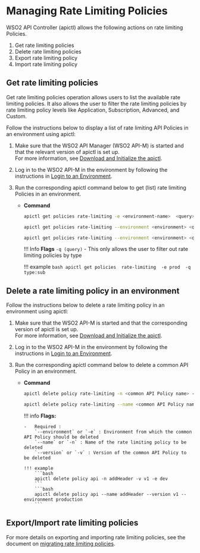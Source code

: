 # Managing Rate Limiting Policies

WSO2 API Controller (apictl) allows the following actions on rate limiting Policies.

1. Get rate limiting policies
2. Delete rate limiting policies
2. Export rate limiting policy
3. Import rate limiting policy

## Get rate limiting policies

Get rate limiting policies operation allows users to list the available rate limiting policies. It also allows the user to filter the rate limiting policies by rate limiting policy levels like Application, Subscription, Advanced, and Custom.

Follow the instructions below to display a list of rate limiting API Policies in an environment using apictl:

1.  Make sure that the WSO2 API Manager (WSO2 API-M) is started and that the relevant version of apictl is set up.   
     For more information, see [Download and Initialize the apictl]({{base_path}}/install-and-setup/setup/api-controller/getting-started-with-wso2-api-controller/#download-and-initialize-the-apictl).
2.  Log in to the WSO2 API-M in the environment by following the instructions in [Login to an Environment]({{base_path}}/install-and-setup/setup/api-controller/getting-started-with-wso2-api-controller/#login-to-an-environment).
3.  Run the corresponding apictl command below to get (list) rate limiting Policies in an environment.

    - **Command**
        ```bash
        apictl get policies rate-limiting -e <environment-name>  <query>
        ```

        ``` bash
        apictl get policies rate-limiting --environment <environment> <query>
        ```

        ``` bash
        apictl get policies rate-limiting --environment <environment> <query> --all 
        ```

        !!! Info
            **Flags**
            `-q (query)` - This only allows the user to filter out rate limiting policies by type

        !!! example
            ```bash
            apictl get policies  rate-limiting  -e prod  -q type:sub
            ```

## Delete a rate limiting policy in an environment

Follow the instructions below to delete a rate limiting policy in an environment using apictl:

1.  Make sure that the WSO2 API-M is started and that the corresponding version of apictl is set up.   
For more information, see [Download and Initialize the apictl]({{base_path}}/install-and-setup/setup/api-controller/getting-started-with-wso2-api-controller/#download-and-initialize-the-apictl).
2.  Log in to the WSO2 API-M in the environment by following the instructions in [Login to an Environment]({{base_path}}/install-and-setup/setup/api-controller/getting-started-with-wso2-api-controller/#login-to-an-environment).
3.  Run the corresponding apictl command below to delete a common API Policy in an environment.

    -   **Command**
        ``` bash
        apictl delete policy rate-limiting -n <common API Policy name> -v <common API Policy version> -e <environment>
        ```
        ``` bash
        apictl delete policy rate-limiting --name <common API Policy name> --version <common API Policy version> --environment <environment> 
        ```

        !!! info
            **Flags:**  
                
            -   Required :  
                `--environment` or `-e` : Environment from which the common API Policy should be deleted  
                `--name` or `-n` : Name of the rate limiting policy to be deleted  
                `--version` or `-v` : Version of the common API Policy to be deleted  

            !!! example
                ```bash
                apictl delete policy api -n addHeader -v v1 -e dev
                ```
                ```bash
                apictl delete policy api --name addHeader --version v1 --environment production 
                ```


## Export/Import rate limiting policies

For more details on exporting and importing rate limiting policies, see the document on [migrating rate limiting policies]({{base_path}}/install-and-setup/setup/api-controller/managing-rate-limiting-policies/migrating-rate-limiting-policies-to-different-environments/).




